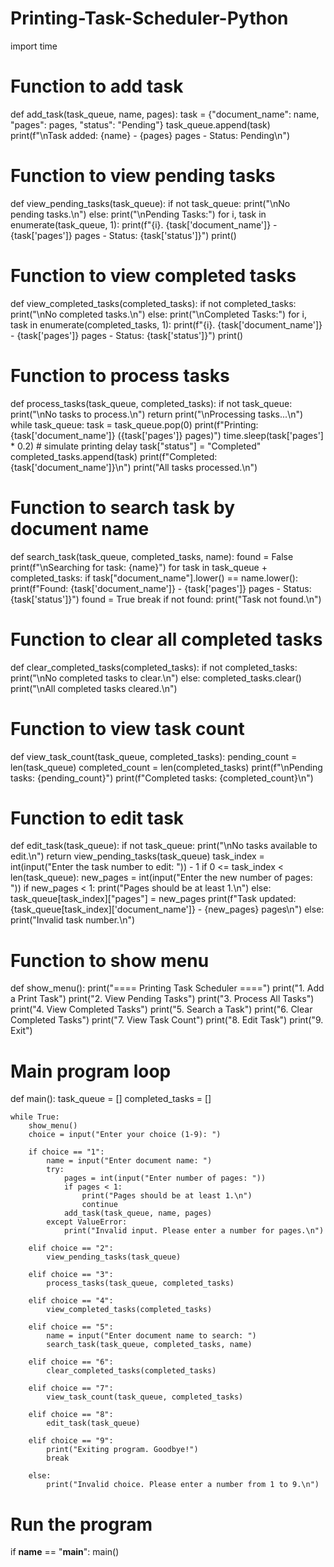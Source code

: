 # Printing-Task-Scheduler-Python

import time

# Function to add task
def add_task(task_queue, name, pages):
    task = {"document_name": name, "pages": pages, "status": "Pending"}
    task_queue.append(task)
    print(f"\nTask added: {name} - {pages} pages - Status: Pending\n")

# Function to view pending tasks
def view_pending_tasks(task_queue):
    if not task_queue:
        print("\nNo pending tasks.\n")
    else:
        print("\nPending Tasks:")
        for i, task in enumerate(task_queue, 1):
            print(f"{i}. {task['document_name']} - {task['pages']} pages - Status: {task['status']}")
        print()

# Function to view completed tasks
def view_completed_tasks(completed_tasks):
    if not completed_tasks:
        print("\nNo completed tasks.\n")
    else:
        print("\nCompleted Tasks:")
        for i, task in enumerate(completed_tasks, 1):
            print(f"{i}. {task['document_name']} - {task['pages']} pages - Status: {task['status']}")
        print()

# Function to process tasks
def process_tasks(task_queue, completed_tasks):
    if not task_queue:
        print("\nNo tasks to process.\n")
        return
    print("\nProcessing tasks...\n")
    while task_queue:
        task = task_queue.pop(0)
        print(f"Printing: {task['document_name']} ({task['pages']} pages)")
        time.sleep(task['pages'] * 0.2)  # simulate printing delay
        task["status"] = "Completed"
        completed_tasks.append(task)
        print(f"Completed: {task['document_name']}\n")
    print("All tasks processed.\n")

# Function to search task by document name
def search_task(task_queue, completed_tasks, name):
    found = False
    print(f"\nSearching for task: {name}")
    for task in task_queue + completed_tasks:
        if task["document_name"].lower() == name.lower():
            print(f"Found: {task['document_name']} - {task['pages']} pages - Status: {task['status']}")
            found = True
            break
    if not found:
        print("Task not found.\n")

# Function to clear all completed tasks
def clear_completed_tasks(completed_tasks):
    if not completed_tasks:
        print("\nNo completed tasks to clear.\n")
    else:
        completed_tasks.clear()
        print("\nAll completed tasks cleared.\n")

# Function to view task count
def view_task_count(task_queue, completed_tasks):
    pending_count = len(task_queue)
    completed_count = len(completed_tasks)
    print(f"\nPending tasks: {pending_count}")
    print(f"Completed tasks: {completed_count}\n")

# Function to edit task
def edit_task(task_queue):
    if not task_queue:
        print("\nNo tasks available to edit.\n")
        return
    view_pending_tasks(task_queue)
    task_index = int(input("Enter the task number to edit: ")) - 1
    if 0 <= task_index < len(task_queue):
        new_pages = int(input("Enter the new number of pages: "))
        if new_pages < 1:
            print("Pages should be at least 1.\n")
        else:
            task_queue[task_index]["pages"] = new_pages
            print(f"Task updated: {task_queue[task_index]['document_name']} - {new_pages} pages\n")
    else:
        print("Invalid task number.\n")

# Function to show menu
def show_menu():
    print("==== Printing Task Scheduler ====")
    print("1. Add a Print Task")
    print("2. View Pending Tasks")
    print("3. Process All Tasks")
    print("4. View Completed Tasks")
    print("5. Search a Task")
    print("6. Clear Completed Tasks")
    print("7. View Task Count")
    print("8. Edit Task")
    print("9. Exit")

# Main program loop
def main():
    task_queue = []
    completed_tasks = []

    while True:
        show_menu()
        choice = input("Enter your choice (1-9): ")

        if choice == "1":
            name = input("Enter document name: ")
            try:
                pages = int(input("Enter number of pages: "))
                if pages < 1:
                    print("Pages should be at least 1.\n")
                    continue
                add_task(task_queue, name, pages)
            except ValueError:
                print("Invalid input. Please enter a number for pages.\n")

        elif choice == "2":
            view_pending_tasks(task_queue)

        elif choice == "3":
            process_tasks(task_queue, completed_tasks)

        elif choice == "4":
            view_completed_tasks(completed_tasks)

        elif choice == "5":
            name = input("Enter document name to search: ")
            search_task(task_queue, completed_tasks, name)

        elif choice == "6":
            clear_completed_tasks(completed_tasks)

        elif choice == "7":
            view_task_count(task_queue, completed_tasks)

        elif choice == "8":
            edit_task(task_queue)

        elif choice == "9":
            print("Exiting program. Goodbye!")
            break

        else:
            print("Invalid choice. Please enter a number from 1 to 9.\n")

# Run the program
if __name__ == "__main__":
    main()
